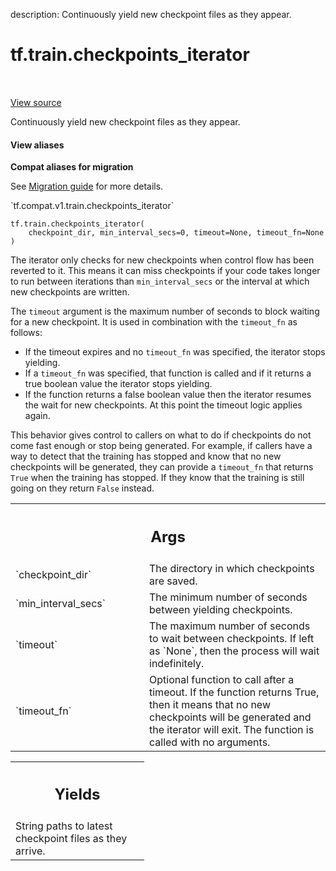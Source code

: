 description: Continuously yield new checkpoint files as they appear.

<div itemscope itemtype="http://developers.google.com/ReferenceObject">
<meta itemprop="name" content="tf.train.checkpoints_iterator" />
<meta itemprop="path" content="Stable" />
</div>

# tf.train.checkpoints_iterator

<!-- Insert buttons and diff -->

<table class="tfo-notebook-buttons tfo-api nocontent" align="left">

</table>

<a target="_blank" class="external" href="/code/stable/tensorflow/python/training/checkpoint_utils.py">View source</a>



Continuously yield new checkpoint files as they appear.

<section class="expandable">
  <h4 class="showalways">View aliases</h4>
  <p>
<b>Compat aliases for migration</b>
<p>See
<a href="https://www.tensorflow.org/guide/migrate">Migration guide</a> for
more details.</p>
<p>`tf.compat.v1.train.checkpoints_iterator`</p>
</p>
</section>

<pre class="devsite-click-to-copy prettyprint lang-py tfo-signature-link">
<code>tf.train.checkpoints_iterator(
    checkpoint_dir, min_interval_secs=0, timeout=None, timeout_fn=None
)
</code></pre>



<!-- Placeholder for "Used in" -->

The iterator only checks for new checkpoints when control flow has been
reverted to it. This means it can miss checkpoints if your code takes longer
to run between iterations than `min_interval_secs` or the interval at which
new checkpoints are written.

The `timeout` argument is the maximum number of seconds to block waiting for
a new checkpoint.  It is used in combination with the `timeout_fn` as
follows:

* If the timeout expires and no `timeout_fn` was specified, the iterator
  stops yielding.
* If a `timeout_fn` was specified, that function is called and if it returns
  a true boolean value the iterator stops yielding.
* If the function returns a false boolean value then the iterator resumes the
  wait for new checkpoints.  At this point the timeout logic applies again.

This behavior gives control to callers on what to do if checkpoints do not
come fast enough or stop being generated.  For example, if callers have a way
to detect that the training has stopped and know that no new checkpoints
will be generated, they can provide a `timeout_fn` that returns `True` when
the training has stopped.  If they know that the training is still going on
they return `False` instead.

<!-- Tabular view -->
 <table class="responsive fixed orange">
<colgroup><col width="214px"><col></colgroup>
<tr><th colspan="2"><h2 class="add-link">Args</h2></th></tr>

<tr>
<td>
`checkpoint_dir`
</td>
<td>
The directory in which checkpoints are saved.
</td>
</tr><tr>
<td>
`min_interval_secs`
</td>
<td>
The minimum number of seconds between yielding
checkpoints.
</td>
</tr><tr>
<td>
`timeout`
</td>
<td>
The maximum number of seconds to wait between checkpoints. If left
as `None`, then the process will wait indefinitely.
</td>
</tr><tr>
<td>
`timeout_fn`
</td>
<td>
Optional function to call after a timeout.  If the function
returns True, then it means that no new checkpoints will be generated and
the iterator will exit.  The function is called with no arguments.
</td>
</tr>
</table>



<!-- Tabular view -->
 <table class="responsive fixed orange">
<colgroup><col width="214px"><col></colgroup>
<tr><th colspan="2"><h2 class="add-link">Yields</h2></th></tr>
<tr class="alt">
<td colspan="2">
String paths to latest checkpoint files as they arrive.
</td>
</tr>

</table>

